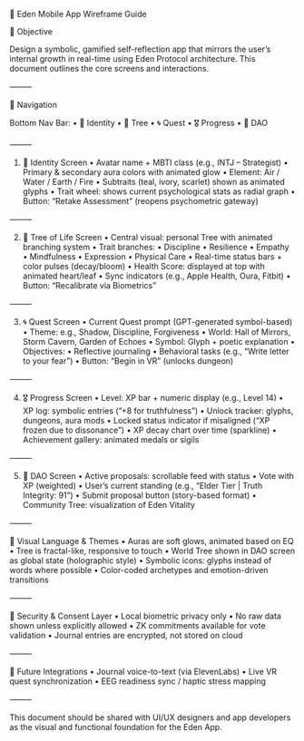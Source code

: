 📱 Eden Mobile App Wireframe Guide

🎯 Objective

Design a symbolic, gamified self-reflection app that mirrors the user’s internal growth in real-time using Eden Protocol architecture. This document outlines the core screens and interactions.

⸻

🧭 Navigation

Bottom Nav Bar:
	•	🧬 Identity
	•	🌳 Tree
	•	🌀 Quest
	•	🎖️ Progress
	•	📜 DAO

⸻

1. 🧬 Identity Screen
	•	Avatar name + MBTI class (e.g., INTJ – Strategist)
	•	Primary & secondary aura colors with animated glow
	•	Element: Air / Water / Earth / Fire
	•	Subtraits (teal, ivory, scarlet) shown as animated glyphs
	•	Trait wheel: shows current psychological stats as radial graph
	•	Button: “Retake Assessment” (reopens psychometric gateway)

⸻

2. 🌳 Tree of Life Screen
	•	Central visual: personal Tree with animated branching system
	•	Trait branches:
	•	Discipline
	•	Resilience
	•	Empathy
	•	Mindfulness
	•	Expression
	•	Physical Care
	•	Real-time status bars + color pulses (decay/bloom)
	•	Health Score: displayed at top with animated heart/leaf
	•	Sync indicators (e.g., Apple Health, Oura, Fitbit)
	•	Button: “Recalibrate via Biometrics”

⸻

3. 🌀 Quest Screen
	•	Current Quest prompt (GPT-generated symbol-based)
	•	Theme: e.g., Shadow, Discipline, Forgiveness
	•	World: Hall of Mirrors, Storm Cavern, Garden of Echoes
	•	Symbol: Glyph + poetic explanation
	•	Objectives:
	•	Reflective journaling
	•	Behavioral tasks (e.g., “Write letter to your fear”)
	•	Button: “Begin in VR” (unlocks dungeon)

⸻

4. 🎖️ Progress Screen
	•	Level: XP bar + numeric display (e.g., Level 14)
	•	XP log: symbolic entries (”+8 for truthfulness”)
	•	Unlock tracker: glyphs, dungeons, aura mods
	•	Locked status indicator if misaligned (“XP frozen due to dissonance”)
	•	XP decay chart over time (sparkline)
	•	Achievement gallery: animated medals or sigils

⸻

5. 📜 DAO Screen
	•	Active proposals: scrollable feed with status
	•	Vote with XP (weighted)
	•	User’s current standing (e.g., “Elder Tier | Truth Integrity: 91”)
	•	Submit proposal button (story-based format)
	•	Community Tree: visualization of Eden Vitality

⸻

🌈 Visual Language & Themes
	•	Auras are soft glows, animated based on EQ
	•	Tree is fractal-like, responsive to touch
	•	World Tree shown in DAO screen as global state (holographic style)
	•	Symbolic icons: glyphs instead of words where possible
	•	Color-coded archetypes and emotion-driven transitions

⸻

🔐 Security & Consent Layer
	•	Local biometric privacy only
	•	No raw data shown unless explicitly allowed
	•	ZK commitments available for vote validation
	•	Journal entries are encrypted, not stored on cloud

⸻

📡 Future Integrations
	•	Journal voice-to-text (via ElevenLabs)
	•	Live VR quest synchronization
	•	EEG readiness sync / haptic stress mapping

⸻

This document should be shared with UI/UX designers and app developers as the visual and functional foundation for the Eden App.
